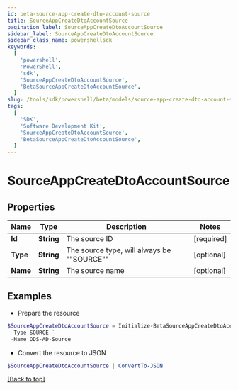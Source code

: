 ```yaml
---
id: beta-source-app-create-dto-account-source
title: SourceAppCreateDtoAccountSource
pagination_label: SourceAppCreateDtoAccountSource
sidebar_label: SourceAppCreateDtoAccountSource
sidebar_class_name: powershellsdk
keywords:
  [
    'powershell',
    'PowerShell',
    'sdk',
    'SourceAppCreateDtoAccountSource',
    'BetaSourceAppCreateDtoAccountSource',
  ]
slug: /tools/sdk/powershell/beta/models/source-app-create-dto-account-source
tags:
  [
    'SDK',
    'Software Development Kit',
    'SourceAppCreateDtoAccountSource',
    'BetaSourceAppCreateDtoAccountSource',
  ]
---
```


# SourceAppCreateDtoAccountSource

## Properties

| Name | Type | Description | Notes |
| --- | --- | --- | --- |
| **Id** | **String** | The source ID | [required] |
| **Type** | **String** | The source type, will always be ""SOURCE"" | [optional] |
| **Name** | **String** | The source name | [optional] |

## Examples

- Prepare the resource

```powershell
$SourceAppCreateDtoAccountSource = Initialize-BetaSourceAppCreateDtoAccountSource  -Id 2c9180827ca885d7017ca8ce28a000eb `
 -Type SOURCE `
 -Name ODS-AD-Source
```

- Convert the resource to JSON

```powershell
$SourceAppCreateDtoAccountSource | ConvertTo-JSON
```

[[Back to top]](#)
